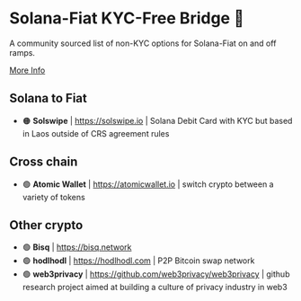 # Solana-Fiat KYC-Free Bridge :handshake:

A community sourced list of non-KYC options for Solana-Fiat on and off ramps.

[More Info](./INFO.md)

## Solana to Fiat

- 🟠 **Solswipe** | https://solswipe.io |  Solana Debit Card with KYC but based in Laos outside of CRS agreement rules

<!-- # Fiat to Solana -->

## Cross chain

- 🟢 **Atomic Wallet** | https://atomicwallet.io | switch crypto between a variety of tokens

## Other crypto

- 🟢 **Bisq** | https://bisq.network
- 🟢 **hodlhodl** | https://hodlhodl.com | P2P Bitcoin swap network
- 🟢 **web3privacy** | https://github.com/web3privacy/web3privacy | github research project aimed at building a culture of privacy industry in web3